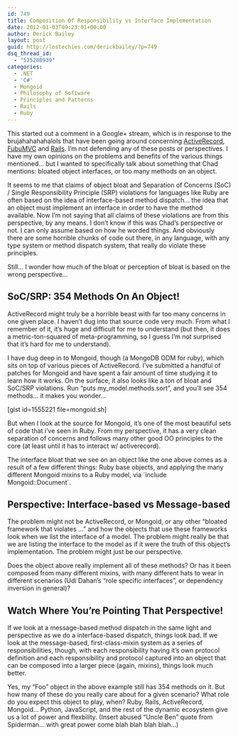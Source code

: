 ```yaml
---
id: 749
title: Composition Of Responsibility vs Interface Implementation
date: 2012-01-03T09:23:01+00:00
author: Derick Bailey
layout: post
guid: http://lostechies.com/derickbailey/?p=749
dsq_thread_id:
  - "525208939"
categories:
  - .NET
  - 'C#'
  - Mongoid
  - Philosophy of Software
  - Principles and Patterns
  - Rails
  - Ruby
---
```

This started out a comment in a Google+ stream, which is in response to the brujahahahahalols that have been going around concerning [ActiveRecord](http://blog.steveklabnik.com/posts/2011-12-30-active-record-considered-harmful), [FubuMVC](http://lostechies.com/chadmyers/2011/12/30/sweet-sweet-vindication/) and [Rails](http://wekeroad.com/2012/01/03/rails-has-turned-me-into-a-cannibalizing-idiot/). I&#8217;m not defending any of these posts or perspectives. I have my own opinions on the problems and benefits of the various things mentioned… but I wanted to specifically talk about something that Chad mentions: bloated object interfaces, or too many methods on an object.

It seems to me that claims of object bloat and Separation of Concerns (SoC) / Single Responsibility Principle (SRP) violations for languages like Ruby are often based on the idea of interface-based method dispatch&#8230; the idea that an object must implement an interface in order to have the method available. Now I&#8217;m not saying that all claims of these violations are from this perspective, by any means. I don&#8217;t know if this was Chad&#8217;s perspective or not. I can only assume based on how he worded things. And obviously there are some horrible chunks of code out there, in any language, with any type system or method dispatch system, that really do violate these principles.

Still… I wonder how much of the bloat or perception of bloat is based on the wrong perspective&#8230;

## SoC/SRP: 354 Methods On An Object!

ActiveRecord might truly be a horrible beast with far too many concerns in one given place. I haven&#8217;t dug into that source code very much. From what I remember of it, it&#8217;s huge and difficult for me to understand (but then, it does a metric-ton-squared of meta-programming, so I guess I&#8217;m not surprised that it&#8217;s hard for me to understand).

I have dug deep in to Mongoid, though (a MongoDB ODM for ruby), which sits on top of various pieces of ActiveRecord. I&#8217;ve submitted a handful of patches for Mongoid and have spent a fair amount of time studying it to learn how it works. On the surface, it also looks like a ton of bloat and SoC/SRP violations. Run &#8220;puts my_model.methods.sort&#8221;, and you&#8217;ll see 354 methods&#8230; it makes you wonder&#8230;

[gist id=1555221 file=mongoid.sh]

But when I look at the source for Mongoid, it&#8217;s one of the most beautiful sets of code that i&#8217;ve seen in Ruby. From my perspective, it has a very clean separation of concerns and follows many other good OO principles to the core (at least until it has to interact w/ activerecord).

The interface bloat that we see on an object like the one above comes as a result of a few different things: Ruby base objects, and applying the many different Mongoid mixins to a Ruby model, via \`include Mongoid::Document\`.

## Perspective: Interface-based vs Message-based

The problem might not be ActiveRecord, or Mongoid, or any other &#8220;bloated framework that violates …&#8221; and how the objects that use these frameworks look when we list the interface of a model. The problem might really be that we are listing the interface to the model as if it were the truth of this object&#8217;s implementation. The problem might just be our perspective.

Does the object above really implement all of these methods? Or has it been composed from many different mixins, with many different hats to wear in different scenarios (Udi Dahan&#8217;s &#8220;role specific interfaces&#8221;, or dependency inversion in general)?

## Watch Where You&#8217;re Pointing That Perspective!

If we look at a message-based method dispatch in the same light and perspective as we do a interface-based dispatch, things look bad. If we look at the message-based, first-class-mixin system as a series of responsibilities, though, with each responsibility having it&#8217;s own protocol definition and each responsibility and protocol captured into an object that can be composed into a larger piece (again, mixins), things look much better.

Yes, my &#8220;Foo&#8221; object in the above example still has 354 methods on it. But how many of these do you really care about for a given scenario? What role do you expect this object to play, when? Ruby, Rails, ActiveRecord, Mongoid… Python, JavaScript, and the rest of the dynamic ecosystem give us a lot of power and flexbility. (Insert abused &#8220;Uncle Ben&#8221; quote from Spiderman… with great power come blah blah blah blah&#8230;)